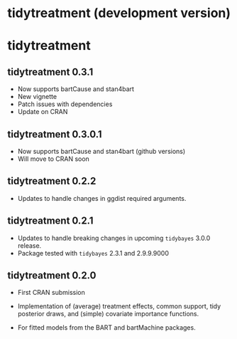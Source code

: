 # tidytreatment (development version)

# tidytreatment

## tidytreatment 0.3.1

* Now supports bartCause and stan4bart
* New vignette
* Patch issues with dependencies
* Update on CRAN

## tidytreatment 0.3.0.1

* Now supports bartCause and stan4bart (github versions)
* Will move to CRAN soon

## tidytreatment 0.2.2

* Updates to handle changes in ggdist required arguments.

## tidytreatment 0.2.1

* Updates to handle breaking changes in upcoming `tidybayes` 3.0.0 release. 
* Package tested with `tidybayes` 2.3.1 and 2.9.9.9000

## tidytreatment 0.2.0

* First CRAN submission

* Implementation of (average) treatment effects, common support, tidy posterior draws, and (simple) covariate importance functions.

* For fitted models from the BART and bartMachine packages. 
